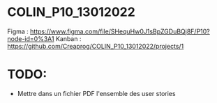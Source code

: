 # COLIN_P10_13012022

Figma : https://www.figma.com/file/SHequHw0J1sBpZGDuBQj8F/P10?node-id=0%3A1
Kanban : https://github.com/Creaprog/COLIN_P10_13012022/projects/1

# TODO:

- Mettre dans un fichier PDF l'ensemble des user stories
